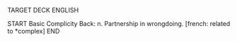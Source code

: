 TARGET DECK
ENGLISH

START
Basic
Complicity
Back: n. Partnership in wrongdoing. [french: related to *complex]
END
